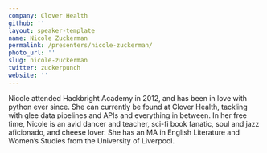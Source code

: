 ```yaml
---
company: Clover Health
github: ''
layout: speaker-template
name: Nicole Zuckerman
permalink: /presenters/nicole-zuckerman/
photo_url: ''
slug: nicole-zuckerman
twitter: zuckerpunch
website: ''
---
```


Nicole attended Hackbright Academy in 2012, and has been in love with python ever since. She can currently be found at Clover Health, tackling with glee data pipelines and APIs and everything in between. In her free time, Nicole is an avid dancer and teacher, sci-fi book fanatic, soul and jazz aficionado, and cheese lover. She has an MA in English Literature and Women’s Studies from the University of Liverpool.
